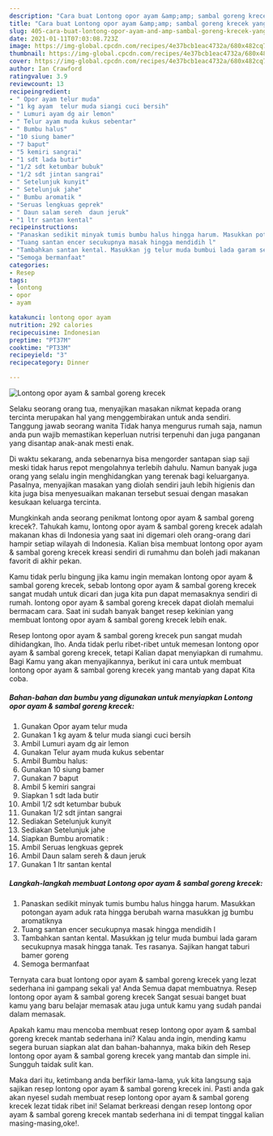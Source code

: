 ```yaml
---
description: "Cara buat Lontong opor ayam &amp;amp; sambal goreng krecek yang lezat dan Mudah Dibuat"
title: "Cara buat Lontong opor ayam &amp;amp; sambal goreng krecek yang lezat dan Mudah Dibuat"
slug: 405-cara-buat-lontong-opor-ayam-and-amp-sambal-goreng-krecek-yang-lezat-dan-mudah-dibuat
date: 2021-01-11T07:03:08.723Z
image: https://img-global.cpcdn.com/recipes/4e37bcb1eac4732a/680x482cq70/lontong-opor-ayam-sambal-goreng-krecek-foto-resep-utama.jpg
thumbnail: https://img-global.cpcdn.com/recipes/4e37bcb1eac4732a/680x482cq70/lontong-opor-ayam-sambal-goreng-krecek-foto-resep-utama.jpg
cover: https://img-global.cpcdn.com/recipes/4e37bcb1eac4732a/680x482cq70/lontong-opor-ayam-sambal-goreng-krecek-foto-resep-utama.jpg
author: Ian Crawford
ratingvalue: 3.9
reviewcount: 13
recipeingredient:
- " Opor ayam telur muda"
- "1 kg ayam  telur muda siangi cuci bersih"
- " Lumuri ayam dg air lemon"
- " Telur ayam muda kukus sebentar"
- " Bumbu halus"
- "10 siung bamer"
- "7 baput"
- "5 kemiri sangrai"
- "1 sdt lada butir"
- "1/2 sdt ketumbar bubuk"
- "1/2 sdt jintan sangrai"
- " Setelunjuk kunyit"
- " Setelunjuk jahe"
- " Bumbu aromatik "
- "Seruas lengkuas geprek"
- " Daun salam sereh  daun jeruk"
- "1 ltr santan kental"
recipeinstructions:
- "Panaskan sedikit minyak tumis bumbu halus hingga harum. Masukkan potongan ayam aduk rata hingga berubah warna masukkan jg bumbu aromatiknya"
- "Tuang santan encer secukupnya masak hingga mendidih l"
- "Tambahkan santan kental. Masukkan jg telur muda bumbui lada garam secukupnya masak hingga tanak. Tes rasanya. Sajikan hangat taburi bamer goreng"
- "Semoga bermanfaat"
categories:
- Resep
tags:
- lontong
- opor
- ayam

katakunci: lontong opor ayam 
nutrition: 292 calories
recipecuisine: Indonesian
preptime: "PT37M"
cooktime: "PT33M"
recipeyield: "3"
recipecategory: Dinner

---
```



![Lontong opor ayam &amp; sambal goreng krecek](https://img-global.cpcdn.com/recipes/4e37bcb1eac4732a/680x482cq70/lontong-opor-ayam-sambal-goreng-krecek-foto-resep-utama.jpg)

Selaku seorang orang tua, menyajikan masakan nikmat kepada orang tercinta merupakan hal yang menggembirakan untuk anda sendiri. Tanggung jawab seorang  wanita Tidak hanya mengurus rumah saja, namun anda pun wajib memastikan keperluan nutrisi terpenuhi dan juga panganan yang disantap anak-anak mesti enak.

Di waktu  sekarang, anda sebenarnya bisa mengorder santapan siap saji meski tidak harus repot mengolahnya terlebih dahulu. Namun banyak juga orang yang selalu ingin menghidangkan yang terenak bagi keluarganya. Pasalnya, menyajikan masakan yang diolah sendiri jauh lebih higienis dan kita juga bisa menyesuaikan makanan tersebut sesuai dengan masakan kesukaan keluarga tercinta. 



Mungkinkah anda seorang penikmat lontong opor ayam &amp; sambal goreng krecek?. Tahukah kamu, lontong opor ayam &amp; sambal goreng krecek adalah makanan khas di Indonesia yang saat ini digemari oleh orang-orang dari hampir setiap wilayah di Indonesia. Kalian bisa membuat lontong opor ayam &amp; sambal goreng krecek kreasi sendiri di rumahmu dan boleh jadi makanan favorit di akhir pekan.

Kamu tidak perlu bingung jika kamu ingin memakan lontong opor ayam &amp; sambal goreng krecek, sebab lontong opor ayam &amp; sambal goreng krecek sangat mudah untuk dicari dan juga kita pun dapat memasaknya sendiri di rumah. lontong opor ayam &amp; sambal goreng krecek dapat diolah memalui bermacam cara. Saat ini sudah banyak banget resep kekinian yang membuat lontong opor ayam &amp; sambal goreng krecek lebih enak.

Resep lontong opor ayam &amp; sambal goreng krecek pun sangat mudah dihidangkan, lho. Anda tidak perlu ribet-ribet untuk memesan lontong opor ayam &amp; sambal goreng krecek, tetapi Kalian dapat menyiapkan di rumahmu. Bagi Kamu yang akan menyajikannya, berikut ini cara untuk membuat lontong opor ayam &amp; sambal goreng krecek yang mantab yang dapat Kita coba.

<!--inarticleads1-->

##### Bahan-bahan dan bumbu yang digunakan untuk menyiapkan Lontong opor ayam &amp; sambal goreng krecek:

1. Gunakan  Opor ayam telur muda
1. Gunakan 1 kg ayam &amp; telur muda siangi cuci bersih
1. Ambil  Lumuri ayam dg air lemon
1. Gunakan  Telur ayam muda kukus sebentar
1. Ambil  Bumbu halus:
1. Gunakan 10 siung bamer
1. Gunakan 7 baput
1. Ambil 5 kemiri sangrai
1. Siapkan 1 sdt lada butir
1. Ambil 1/2 sdt ketumbar bubuk
1. Gunakan 1/2 sdt jintan sangrai
1. Sediakan  Setelunjuk kunyit
1. Sediakan  Setelunjuk jahe
1. Siapkan  Bumbu aromatik :
1. Ambil Seruas lengkuas geprek
1. Ambil  Daun salam sereh &amp; daun jeruk
1. Gunakan 1 ltr santan kental




<!--inarticleads2-->

##### Langkah-langkah membuat Lontong opor ayam &amp; sambal goreng krecek:

1. Panaskan sedikit minyak tumis bumbu halus hingga harum. Masukkan potongan ayam aduk rata hingga berubah warna masukkan jg bumbu aromatiknya
1. Tuang santan encer secukupnya masak hingga mendidih l
1. Tambahkan santan kental. Masukkan jg telur muda bumbui lada garam secukupnya masak hingga tanak. Tes rasanya. Sajikan hangat taburi bamer goreng
1. Semoga bermanfaat




Ternyata cara buat lontong opor ayam &amp; sambal goreng krecek yang lezat sederhana ini gampang sekali ya! Anda Semua dapat membuatnya. Resep lontong opor ayam &amp; sambal goreng krecek Sangat sesuai banget buat kamu yang baru belajar memasak atau juga untuk kamu yang sudah pandai dalam memasak.

Apakah kamu mau mencoba membuat resep lontong opor ayam &amp; sambal goreng krecek mantab sederhana ini? Kalau anda ingin, mending kamu segera buruan siapkan alat dan bahan-bahannya, maka bikin deh Resep lontong opor ayam &amp; sambal goreng krecek yang mantab dan simple ini. Sungguh taidak sulit kan. 

Maka dari itu, ketimbang anda berfikir lama-lama, yuk kita langsung saja sajikan resep lontong opor ayam &amp; sambal goreng krecek ini. Pasti anda gak akan nyesel sudah membuat resep lontong opor ayam &amp; sambal goreng krecek lezat tidak ribet ini! Selamat berkreasi dengan resep lontong opor ayam &amp; sambal goreng krecek mantab sederhana ini di tempat tinggal kalian masing-masing,oke!.

